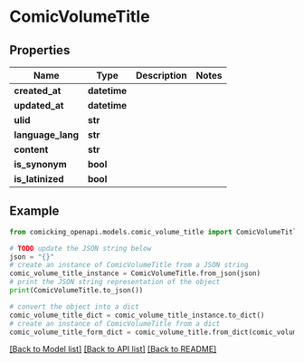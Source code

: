 # ComicVolumeTitle


## Properties

Name | Type | Description | Notes
------------ | ------------- | ------------- | -------------
**created_at** | **datetime** |  | 
**updated_at** | **datetime** |  | 
**ulid** | **str** |  | 
**language_lang** | **str** |  | 
**content** | **str** |  | 
**is_synonym** | **bool** |  | 
**is_latinized** | **bool** |  | 

## Example

```python
from comicking_openapi.models.comic_volume_title import ComicVolumeTitle

# TODO update the JSON string below
json = "{}"
# create an instance of ComicVolumeTitle from a JSON string
comic_volume_title_instance = ComicVolumeTitle.from_json(json)
# print the JSON string representation of the object
print(ComicVolumeTitle.to_json())

# convert the object into a dict
comic_volume_title_dict = comic_volume_title_instance.to_dict()
# create an instance of ComicVolumeTitle from a dict
comic_volume_title_form_dict = comic_volume_title.from_dict(comic_volume_title_dict)
```
[[Back to Model list]](../README.md#documentation-for-models) [[Back to API list]](../README.md#documentation-for-api-endpoints) [[Back to README]](../README.md)



